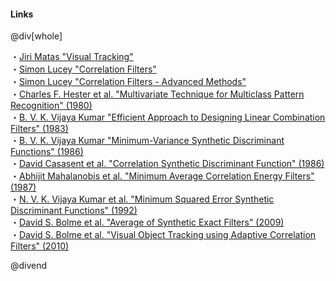 #### Links

@div[whole]

・[Jiri Matas "Visual Tracking"](http://www.ipta-conference.com/ipta16/images/matas-2016.12.12-ipta-oulu.pdf)<br>
・[Simon Lucey "Correlation Filters"](http://16623.courses.cs.cmu.edu/slides/Lecture_14.pdf)<br>
・[Simon Lucey "Correlation Filters - Advanced Methods"](http://16623.courses.cs.cmu.edu/slides/Lecture_15.pdf)<br>
・[Charles F. Hester et al. "Multivariate Technique for Multiclass Pattern Recognition" (1980)](https://www.osapublishing.org/ao/abstract.cfm?uri=ao-19-11-1758)<br>
・[B. V. K. Vijaya Kumar "Efficient Approach to Designing Linear Combination Filters" (1983)](https://www.osapublishing.org/ao/abstract.cfm?uri=ao-22-10-1445)<br>
・[B. V. K. Vijaya Kumar "Minimum-Variance Synthetic Discriminant Functions" (1986)](https://www.osapublishing.org/josaa/abstract.cfm?uri=josaa-3-10-1579)<br>
・[David Casasent et al. "Correlation Synthetic Discriminant Function" (1986)](https://www.osapublishing.org/ao/abstract.cfm?uri=ao-25-14-2343)<br>
・[Abhijit Mahalanobis et al. "Minimum Average Correlation Energy Filters" (1987)](https://www.osapublishing.org/ao/abstract.cfm?uri=ao-26-17-3633)<br>
・[N. V. K. Vijaya Kumar et al. "Minimum Squared Error Synthetic Discriminant Functions" (1992)](https://www.spiedigitallibrary.org/journals/Optical-Engineering/volume-31/issue-5/0000/Minimum-squared-error-synthetic-discriminant-functions/10.1117/12.56169.full?SSO=1)<br>
・[David S. Bolme et al. "Average of Synthetic Exact Filters" (2009)](http://citeseerx.ist.psu.edu/viewdoc/download?doi=10.1.1.492.7927&rep=rep1&type=pdf)<br>
・[David S. Bolme et al. "Visual Object Tracking using Adaptive Correlation Filters" (2010)](http://www.cs.colostate.edu/~vision/publications/bolme_cvpr10.pdf)

@divend

